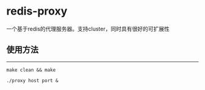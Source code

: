 # redis-proxy
一个基于redis的代理服务器。支持cluster，同时具有很好的可扩展性
## 使用方法

---

```
make clean && make
```

 
```
./proxy host port &
```

